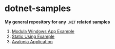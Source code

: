 # dotnet-samples

**My general repository for any `.NET` related samples**

1. [Modula Windows App Example](ModularWindowsAppExample/doc/readme.md)
1. [Static Using Example](StaticUsingExample/doc/readme.md)
1. [Avalonia Application](AvaloniaApplication1/doc/readme.md)
